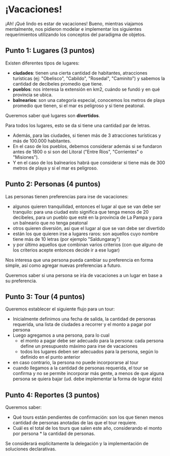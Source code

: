 # ¡Vacaciones!
¡Ah! ¡Qué lindo es estar de vacaciones! Bueno, mientras viajamos mentalmente, nos pidieron modelar e implementar los siguientes requerimientos utilizando los conceptos del paradigma de objetos.

## Punto 1: Lugares (3 puntos)
Existen diferentes tipos de lugares:
- **ciudades**: tienen una cierta cantidad de habitantes, atracciones turísticas (ej: "Obelisco", "Cabildo", "Rosedal", "Caminito") y sabemos la cantidad de decibeles promedio que tiene.
- **pueblos**: nos interesa la extensión en km2, cuándo se fundó y en qué provincia se ubica.
- **balnearios**: son una categoría especial, conocemos los metros de playa promedio que tienen, si el mar es peligroso y si tiene peatonal.

Queremos saber qué lugares son **divertidos**. 

Para todos los lugares, esto se da si tiene una cantidad par de letras. 

- Además, para las ciudades, si tienen más de 3 atracciones turísticas y más de 100.000 habitantes. 
- En el caso de los pueblos, debemos considerar además si se fundaron antes de 1800 o si son del Litoral ("Entre Ríos", "Corrientes" o "Misiones"). 
- Y en el caso de los balnearios habrá que considerar si tiene más de 300 metros de playa y si el mar es peligroso.

## Punto 2: Personas (4 puntos)
Las personas tienen preferencias para irse de vacaciones:
- algunos quieren tranquilidad, entonces el lugar al que se van debe ser tranquilo: para una ciudad esto significa que tenga menos de 20 decibeles, para un pueblo que esté en la provincia de La Pampa y para un balneario que no tenga peatonal
- otros quieren diversión, así que el lugar al que se van debe ser divertido
- están los que quieren irse a lugares raros: son aquellos cuyo nombre tiene más de 10 letras (por ejemplo "Saldungaray")
- y por último aquellos que combinan varios criterios (con que alguno de los criterios acepte entonces decide ir a ese lugar)
  
Nos interesa que una persona pueda cambiar su preferencia en forma simple, así como agregar nuevas preferencias a futuro.

Queremos saber si una persona se iría de vacaciones a un lugar en base a su preferencia.

## Punto 3: Tour (4 puntos)
Queremos establecer el siguiente flujo para un tour:
- Inicialmente definimos una fecha de salida, la cantidad de personas requerida, una lista de ciudades a recorrer y el monto a pagar por persona
- Luego agregamos a una persona, para lo cual
  - el monto a pagar debe ser adecuado para la persona: cada persona define un presupuesto máximo para irse de vacaciones
  - todos los lugares deben ser adecuados para la persona, según lo definido en el punto anterior
- en caso contrario, la persona no puede incorporarse al tour
- cuando llegamos a la cantidad de personas requerida, el tour se confirma y no se permite incorporar más gente, a menos de que alguna persona se quiera bajar (ud. debe implementar la forma de lograr ésto)


## Punto 4: Reportes (3 puntos)
Queremos saber:

- Qué tours están pendientes de confirmación: son los que tienen menos cantidad de personas anotadas de las que el tour requiere.
- Cuál es el total de los tours que salen este año, considerando el monto por persona * la cantidad de personas.

Se considerará explícitamente la delegación y la implementación de soluciones declarativas.